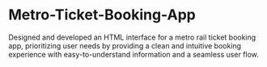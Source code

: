 # Metro-Ticket-Booking-App
Designed and developed an HTML interface for a metro rail ticket booking app, prioritizing user needs by providing a clean and intuitive booking experience with easy-to-understand information and a seamless user flow.
